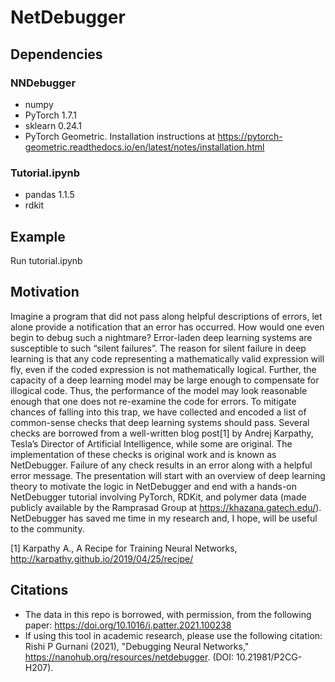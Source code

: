 # NetDebugger

## Dependencies
### NNDebugger
- numpy
- PyTorch 1.7.1
- sklearn 0.24.1
- PyTorch Geometric. Installation instructions at https://pytorch-geometric.readthedocs.io/en/latest/notes/installation.html
### Tutorial.ipynb
- pandas 1.1.5
- rdkit

## Example
Run tutorial.ipynb

## Motivation
Imagine a program that did not pass along helpful descriptions of errors, let alone provide a notification that an error has occurred. How would one even begin to debug such a nightmare? Error-laden deep learning systems are susceptible to such “silent failures”. The reason for silent failure in deep learning is that any code representing a mathematically valid expression will fly, even if the coded expression is not mathematically logical. Further, the capacity of a deep learning model may be large enough to compensate for illogical code. Thus, the performance of the model may look reasonable enough that one does not re-examine the code for errors. To mitigate chances of falling into this trap, we have collected and encoded a list of common-sense checks that deep learning systems should pass. Several checks are borrowed from a well-written blog post[1] by Andrej Karpathy, Tesla’s Director of Artificial Intelligence, while some are original. The implementation of these checks is original work and is known as NetDebugger. Failure of any check results in an error along with a helpful error message. The presentation will start with an overview of deep learning theory to motivate the logic in NetDebugger and end with a hands-on NetDebugger tutorial involving PyTorch, RDKit, and polymer data (made publicly available by the Ramprasad Group at https://khazana.gatech.edu/). NetDebugger has saved me time in my research and, I hope, will be useful to the community.

[1] Karpathy A., A Recipe for Training Neural Networks, http://karpathy.github.io/2019/04/25/recipe/

## Citations
- The data in this repo is borrowed, with permission, from the following paper: https://doi.org/10.1016/j.patter.2021.100238
- If using this tool in academic research, please use the following citation: Rishi P Gurnani (2021), "Debugging Neural Networks," https://nanohub.org/resources/netdebugger. (DOI: 10.21981/P2CG-H207). 
